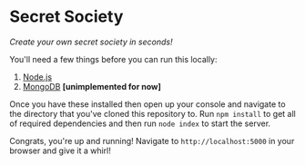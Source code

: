 # Secret Society
_Create your own secret society in seconds!_

You'll need a few things before you can run this locally:
1. [Node.js](http://nodejs.org)
2. [MongoDB](http://www.mongodb.org) **[unimplemented for now]**

Once you have these installed then open up your console and navigate to the directory that you've cloned this repository to. Run `npm install` to get all of required dependencies and then run `node index` to start the server.

Congrats, you're up and running! Navigate to `http://localhost:5000` in your browser and give it a whirl!
